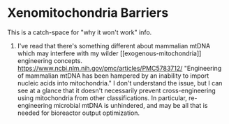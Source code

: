 # Xenomitochondria Barriers

This is a catch-space for "why it won't work" info.

1. I've read that there's something different about mammalian mtDNA which may interfere with my wilder [[exogenous-mitochondria]] engineering concepts.
   https://www.ncbi.nlm.nih.gov/pmc/articles/PMC5783712/ 
   "Engineering of mammalian mtDNA has been hampered by an inability to import nucleic acids into mitochondria."
   I don't understand the issue, but I can see at a glance that it doesn't necessarily prevent cross-engineering using mitochondria from other classifications.  In particular, re-engineering microbial mtDNA is unhindered, and may be all that is needed for bioreactor output optimization.

